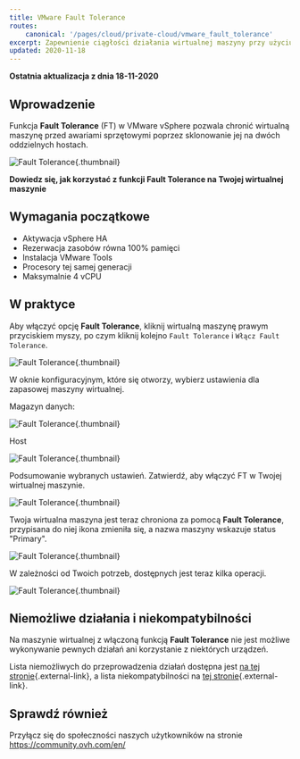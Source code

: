 ```yaml
---
title: VMware Fault Tolerance
routes:
    canonical: '/pages/cloud/private-cloud/vmware_fault_tolerance'
excerpt: Zapewnienie ciągłości działania wirtualnej maszyny przy użyciu Fault Tolerance
updated: 2020-11-18
---
```


**Ostatnia aktualizacja z dnia 18-11-2020**

## Wprowadzenie

Funkcja **Fault Tolerance** (FT) w VMware vSphere pozwala chronić wirtualną maszynę przed awariami sprzętowymi poprzez sklonowanie jej na dwóch oddzielnych hostach.

![Fault Tolerance](images/FT10v2.gif){.thumbnail}

**Dowiedz się, jak korzystać z funkcji Fault Tolerance na Twojej wirtualnej maszynie**

## Wymagania początkowe

- Aktywacja vSphere HA
- Rezerwacja zasobów równa 100% pamięci
- Instalacja VMware Tools 
- Procesory tej samej generacji
- Maksymalnie 4 vCPU

## W praktyce

Aby włączyć opcję **Fault Tolerance**, kliknij wirtualną maszynę prawym przyciskiem myszy, po czym kliknij kolejno `Fault Tolerance` i `Włącz Fault Tolerance`.

![Fault Tolerance](images/FT.png){.thumbnail}

W oknie konfiguracyjnym, które się otworzy, wybierz ustawienia dla zapasowej maszyny wirtualnej.

Magazyn danych:

![Fault Tolerance](images/FT1.png){.thumbnail}

Host 

![Fault Tolerance](images/FT2.png){.thumbnail}

Podsumowanie wybranych ustawień. Zatwierdź, aby włączyć FT w Twojej wirtualnej maszynie.

![Fault Tolerance](images/FT3.png){.thumbnail}

Twoja wirtualna maszyna jest teraz chroniona za pomocą **Fault Tolerance**, przypisana do niej ikona zmieniła się, a nazwa maszyny wskazuje status "Primary".

![Fault Tolerance](images/FT4.png){.thumbnail}

W zależności od Twoich potrzeb, dostępnych jest teraz kilka operacji.

![Fault Tolerance](images/FT5.png){.thumbnail}

## Niemożliwe działania i niekompatybilności

Na maszynie wirtualnej z włączoną funkcją **Fault Tolerance** nie jest możliwe wykonywanie pewnych działań ani korzystanie z niektórych urządzeń.

Lista niemożliwych do przeprowadzenia działań dostępna jest [na tej stronie](https://docs.vmware.com/fr/VMware-vSphere/6.7/com.vmware.vsphere.avail.doc/GUID-F5264795-11DA-4242-B774-8C3450997033.html){.external-link}, a lista niekompatybilności na [tej stronie](https://docs.vmware.com/fr/VMware-vSphere/6.7/com.vmware.vsphere.avail.doc/GUID-C1749AD4-70E2-406C-864C-719F54BF1BC1.html){.external-link}.

## Sprawdź również

Przyłącz się do społeczności naszych użytkowników na stronie <https://community.ovh.com/en/>

